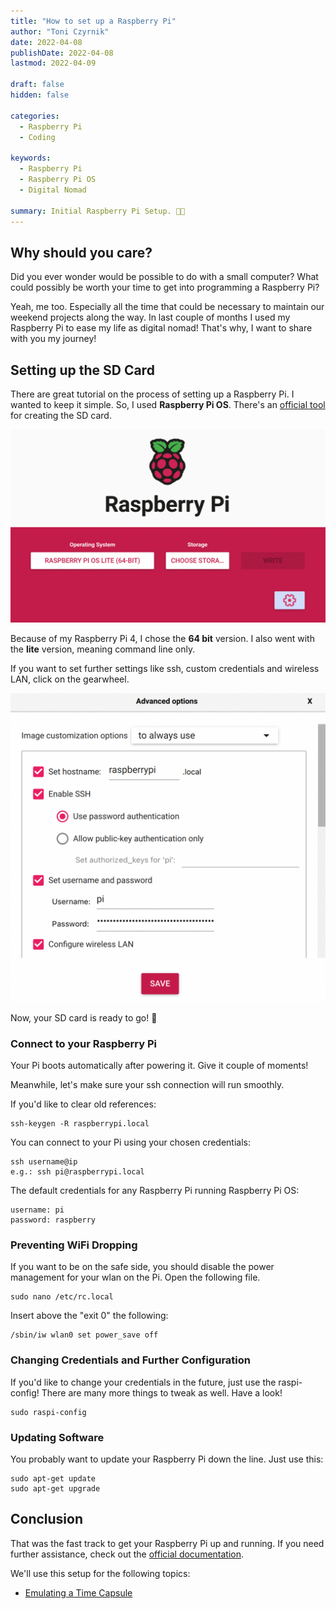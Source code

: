 ```yaml
---
title: "How to set up a Raspberry Pi"
author: "Toni Czyrnik"
date: 2022-04-08
publishDate: 2022-04-08
lastmod: 2022-04-09

draft: false
hidden: false

categories:
  - Raspberry Pi
  - Coding

keywords:
  - Raspberry Pi
  - Raspberry Pi OS
  - Digital Nomad

summary: Initial Raspberry Pi Setup. 👨‍💻
---
```


## Why should you care?

Did you ever wonder would be possible to do with a small computer? What could possibly be worth your time to get into programming a Raspberry Pi?

Yeah, me too. Especially all the time that could be necessary to maintain our weekend projects along the way. In last couple of months I used my Raspberry Pi to ease my life as digital nomad! That's why, I want to share with you my journey! 

## Setting up the SD Card

There are great tutorial on the process of setting up a Raspberry Pi. I wanted to keep it simple. So, I used **Raspberry Pi OS**. There's an [official tool](https://www.raspberrypi.com/software/) for creating the SD card. 

![Official Tool](./tool.png)

Because of my Raspberry Pi 4, I chose the **64 bit** version. I also went with the **lite** version, meaning command line only.

If you want to set further settings like ssh, custom credentials and wireless LAN, click on the gearwheel.

![Advanced Options](./options.png)

Now, your SD card is ready to go! 🎉

### Connect to your Raspberry Pi

Your Pi boots automatically after powering it. Give it couple of moments!

Meanwhile, let's make sure your ssh connection will run smoothly.

If you'd like to clear old references:

	ssh-keygen -R raspberrypi.local
	
You can connect to your Pi using your chosen credentials:

	ssh username@ip
	e.g.: ssh pi@raspberrypi.local

The default credentials for any Raspberry Pi running Raspberry Pi OS:

	username: pi
	password: raspberry
	

### Preventing WiFi Dropping

If you want to be on the safe side, you should disable the power management for your wlan on the Pi. Open the following file.

	sudo nano /etc/rc.local
	
Insert above the "exit 0" the following: 

	/sbin/iw wlan0 set power_save off
	
### Changing Credentials and Further Configuration

If you'd like to change your credentials in the future, just use the raspi-config! There are many more things to tweak as well. Have a look!

	sudo raspi-config

### Updating Software

You probably want to update your Raspberry Pi down the line. Just use this:

	sudo apt-get update 
	sudo apt-get upgrade 

## Conclusion

That was the fast track to get your Raspberry Pi up and running. If you need further assistance, check out the [official documentation](https://www.raspberrypi.com/documentation/computers/getting-started.html).

We'll use this setup for the following topics:

- [Emulating a Time Capsule](https://czyrnik.me/blog/how-to-use-a-raspberry-as-time-capsule)

